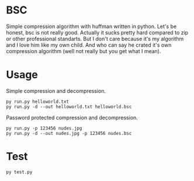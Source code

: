 # BSC
Simple compression algorithm with huffman written in python. Let's be honest, bsc is not really good. Actually it sucks pretty hard compared to zip or other professional standarts. But I don't care because it's my algorithm and I love him like my own child. And who can say he crated it's own compression algorithm (well not really but you get what I mean).

# Usage
Simple compression and decompression.
```commandline
py run.py helloworld.txt
py run.py -d --out helloworld.txt helloworld.bsc
```
Password protected compression and decompression.
```commandline
py run.py -p 123456 nudes.jpg
py run.py -d --out nudes.jpg -p 123456 nudes.bsc
```

# Test
```commandline
py test.py 
```

